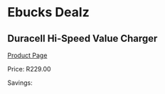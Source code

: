 
# Ebucks Dealz
## Duracell Hi-Speed Value Charger
[Product Page](https://www.ebucks.com/web/shop/productSelected.do?prodId=1019231470&catId=1158500262)

Price: R229.00

Savings: 


	
